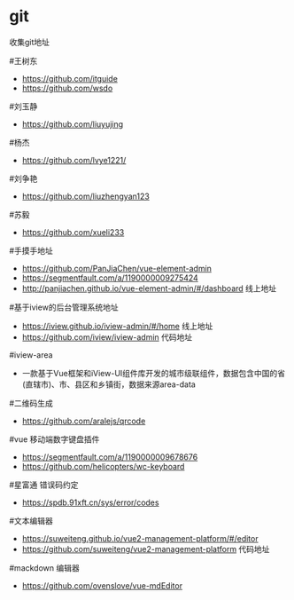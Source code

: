 # git
收集git地址
  
#王树东
- https://github.com/itguide
- https://github.com/wsdo

#刘玉静
- https://github.com/liuyujing

#杨杰
- https://github.com/lvye1221/

#刘争艳
- https://github.com/liuzhengyan123

#苏毅
- https://github.com/xueli233


#手摸手地址
- https://github.com/PanJiaChen/vue-element-admin  
- https://segmentfault.com/a/1190000009275424  
- http://panjiachen.github.io/vue-element-admin/#/dashboard  线上地址

#基于iview的后台管理系统地址
- https://iview.github.io/iview-admin/#/home  线上地址  
- https://github.com/iview/iview-admin  代码地址

#iview-area  
- 一款基于Vue框架和iView-UI组件库开发的城市级联组件，数据包含中国的省(直辖市)、市、县区和乡镇街，数据来源area-data

#二维码生成
- https://github.com/aralejs/qrcode

#vue 移动端数字键盘插件 
- https://segmentfault.com/a/1190000009678676
- https://github.com/helicopters/wc-keyboard


#星富通 错误码约定
- https://spdb.91xft.cn/sys/error/codes


#文本编辑器
- https://suweiteng.github.io/vue2-management-platform/#/editor
- https://github.com/suweiteng/vue2-management-platform  代码地址

#mackdown 编辑器
- https://github.com/ovenslove/vue-mdEditor